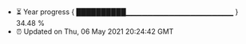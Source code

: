- ⏳ Year progress { ██████████▁▁▁▁▁▁▁▁▁▁▁▁▁▁▁▁▁▁▁▁ } 34.48 %
- ⏰ Updated on Thu, 06 May 2021 20:24:42 GMT

